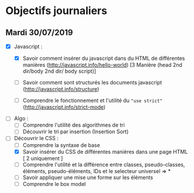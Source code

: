 # Objectifs journaliers

## Mardi 30/07/2019


* [x] Javascript : 
  * [x] Savoir comment insérer du javascript dans du HTML de différentes manières (http://javascript.info/hello-world) 
  [3 Manière (head 2nd dir/body 2nd dir/ body script)]
  * [ ] Savoir comment sont structurés les documents javascript (http://javascript.info/structure)
  * [ ] Comprendre le fonctionnement et l'utilité du `"use strict"` (http://javascript.info/strict-mode)


* [ ] Algo : 
  * [ ] Comprendre l'utilité des algorithmes de tri
  * [ ] Découvrir le tri par insertion (Insertion Sort)

* [ ] Découvrir le CSS :
  * [ ] Comprendre la syntaxe de base
  * [x] Savoir insérer du CSS de différentes manières dans une page HTML [ 2 uniquement ]
  * [ ] Comprendre l'utilité et la différence entre classes, pseudo-classes, éléments, pseudo-éléments,  IDs et le selecteur universel => *
  * [ ] Savoir appliquer une mise une forme sur les éléments 
  * [ ] Comprendre le box model
